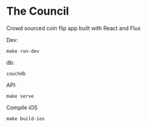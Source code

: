 # The Council
Crowd sourced coin flip app built with React and Flux

Dev:
```
make run-dev
``` 
db:
```
couchdb
```
API:
```
make serve
```
Compile iOS
```
make build-ios
```
